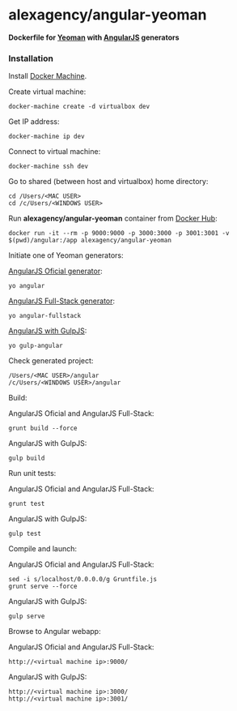 alexagency/angular-yeoman
==========================

**Dockerfile for [Yeoman](http://yeoman.io/) with [AngularJS](https://angularjs.org/) generators**

### Installation

Install [Docker Machine](https://docs.docker.com/machine/install-machine/).

Create virtual machine:
```
docker-machine create -d virtualbox dev
```

Get IP address:
```
docker-machine ip dev
```

Connect to virtual machine:
```
docker-machine ssh dev
```

Go to shared (between host and virtualbox) home directory:
```
cd /Users/<MAC USER>
cd /c/Users/<WINDOWS USER>
```

Run **alexagency/angular-yeoman** container from [Docker Hub](https://hub.docker.com/r/alexagency/angular-yeoman/):
```
docker run -it --rm -p 9000:9000 -p 3000:3000 -p 3001:3001 -v $(pwd)/angular:/app alexagency/angular-yeoman
```

Initiate one of Yeoman generators:

[AngularJS Oficial generator](https://github.com/yeoman/generator-angular):
```
yo angular
```

[AngularJS Full-Stack generator](https://github.com/DaftMonk/generator-angular-fullstack):
```
yo angular-fullstack
```

[AngularJS with GulpJS](https://github.com/Swiip/generator-gulp-angular):
```
yo gulp-angular
```

Check generated project:
```
/Users/<MAC USER>/angular
/c/Users/<WINDOWS USER>/angular
```

Build:

AngularJS Oficial and AngularJS Full-Stack:
```
grunt build --force
```

AngularJS with GulpJS:
```
gulp build
```

Run unit tests:

AngularJS Oficial and AngularJS Full-Stack:
```
grunt test
```

AngularJS with GulpJS:
```
gulp test
```

Compile and launch:

AngularJS Oficial and AngularJS Full-Stack:
```
sed -i s/localhost/0.0.0.0/g Gruntfile.js
grunt serve --force
```

AngularJS with GulpJS:
```
gulp serve
```

Browse to Angular webapp:

AngularJS Oficial and AngularJS Full-Stack:
```
http://<virtual machine ip>:9000/
```

AngularJS with GulpJS:
```
http://<virtual machine ip>:3000/
http://<virtual machine ip>:3001/
```
